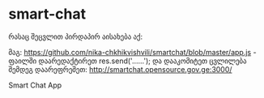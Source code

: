 # smart-chat

რასაც შეცვლით პირდაპირ აისახება აქ: 

მაგ: https://github.com/nika-chkhikvishvili/smartchat/blob/master/app.js - ფაილში დაარედაქტირეთ 
  res.send('......');
  და დააკომიტეთ ცვლილება შემდეგ დაარეფრეშეთ: http://smartchat.opensource.gov.ge:3000/

Smart Chat App

